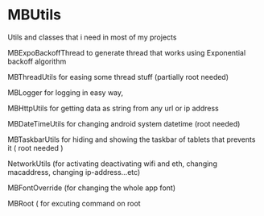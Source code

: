# MBUtils
Utils and classes that i need in most of my projects


MBExpoBackoffThread to generate thread that works using Exponential backoff algorithm

MBThreadUtils for easing some thread stuff (partially root needed)

MBLogger for logging in easy way,

MBHttpUtils for getting data as string from any url or ip address

MBDateTimeUtils for changing android system datetime (root needed)

MBTaskbarUtils for hiding and showing the taskbar of tablets that prevents it ( root needed )

NetworkUtils (for activating deactivating wifi and eth, changing macaddress, changing ip-address...etc)

MBFontOverride (for changing the whole app font)

MBRoot ( for excuting command on root